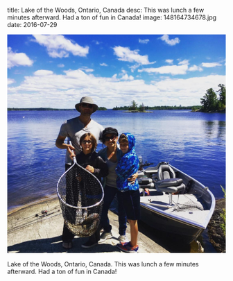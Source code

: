 title: Lake of the Woods, Ontario, Canada
desc: This was lunch a few minutes afterward. Had a ton of fun in Canada! 
image: 148164734678.jpg
date: 2016-07-29


<img src="/static/media/148164734678.jpg" />
<div class="caption"><p>Lake of the Woods, Ontario, Canada. This was lunch a few minutes afterward. Had a ton of fun in Canada!</p> </div>

